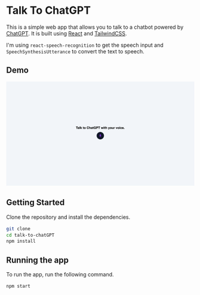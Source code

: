 # Talk To ChatGPT

This is a simple web app that allows you to talk to a chatbot powered by [ChatGPT](https://chat.openai.com/). 
It is built using [React](https://reactjs.org/) and [TailwindCSS](https://tailwindcss.com/).

I'm using `react-speech-recognition` to get the speech input and `SpeechSynthesisUtterance` to convert the text to speech.

## Demo
<img src="./public/demo.png" />

## Getting Started
Clone the repository and install the dependencies.

```bash
git clone
cd talk-to-chatGPT
npm install
```

## Running the app
To run the app, run the following command.

```bash
npm start
```


